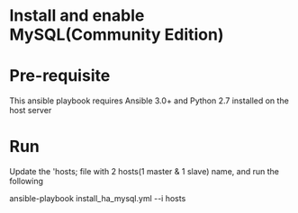 # Install and enable MySQL(Community Edition)


# Pre-requisite 
This ansible playbook requires Ansible 3.0+ and Python 2.7 installed on the host server


# Run

Update the 'hosts; file with 2 hosts(1 master & 1 slave) name, and run the following

ansible-playbook install_ha_mysql.yml --i hosts
